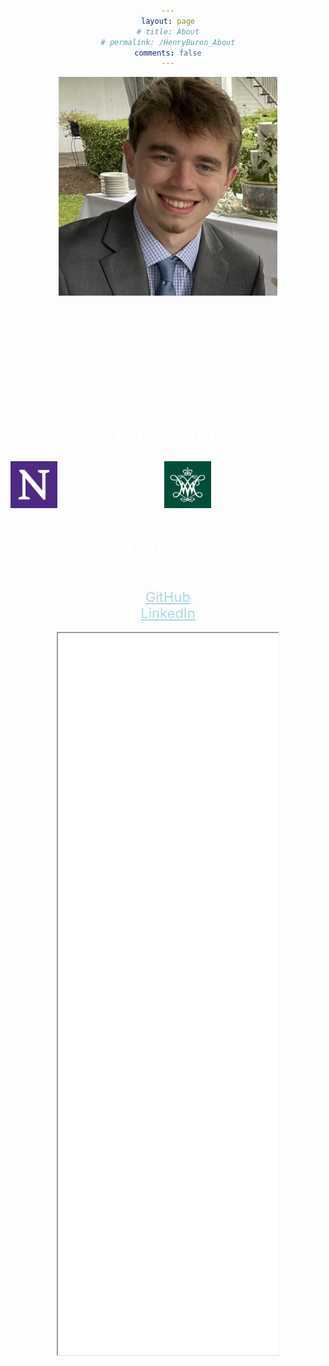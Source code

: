 ```yaml
---
layout: page
# title: About
# permalink: /HenryBuron_About
comments: false
---
```


<style>
  /* Add CSS styles for text color and centering */
  body {
    color: white; /* Sets the default text color to white */
    text-align: center; /* Centers the text content */
  }
  a {
    color: white; /* Sets the link color to white */
  }
</style>

<!-- ### <a style="color: white; font-size:40px">About</a> -->
<!-- ### <a style="color: white;">About</a> -->

<img src="/assets/images/headshot.jpeg" style="width: 350px; height: auto; margin: 0 auto; display: block;">

<!-- <br> -->


<ul style="list-style-type: none; padding: 0; color:white; font-size:22px;">
    <li>Current M.S. in Robotics student at Northwestern University.</li>
    <li>Skilled in ROS/ROS2, computer vision, machine learning, and robotic manipulation.</li>
    <li>Interested in autonomous systems, SLAM, path planning, and mobile robots.</li>
</ul>


<!-- ### <a style="color: white; font-size:40px">Education</a> -->
### <a style="color: white; font-size:40px; font-family: 'Times New Roman', Times, serif;">Education</a>


<div style="display: flex; align-items: center; justify-content: center; color: white;">
    <img src="/assets/images/nu.jpeg" style="width: 75px; height: auto; margin-right: 10px;">
    <div>
        <i>Sep. 2023 - Dec. 2024</i> <br>
        <b>M.S. in Robotics</b>
    </div>
    <!-- Additional image placed here -->
    <img src="/assets/images/wm.jpeg" style="width: 75px; height: auto; margin-left: 20px;">
    <div style="margin-left: 10px;"> <!-- Adjusted margin-left for the text div -->
        <i>Sep. 2019 - May 2023</i> <br>
        <b>B.S. in Engineering Physics</b>
    </div>
</div>

<br>

### <a style="color: white; font-size:40px; font-family: 'Times New Roman', Times, serif;">Contact</a>

<div style="text-align: center; color: white; font-size:22px;">
    <span>henryburon2024@u.northwestern.edu</span><br>
    <a href="https://github.com/henryburon" style="color: lightblue;">GitHub</a><br>
    <a href="https://www.linkedin.com/in/henryburon" style="color: lightblue;">LinkedIn</a><br>
</div>

<br>

<div style="text-align: center;">
    <iframe src="_pages/HenryBuronResume.pdf" width="70%" height="1155px" style="display: inline-block;"></iframe>
</div>
